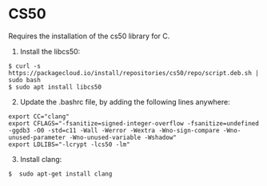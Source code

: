 # CS50

Requires the installation of the cs50 library for C.

1. Install the libcs50:
```
$ curl -s https://packagecloud.io/install/repositories/cs50/repo/script.deb.sh | sudo bash
$ sudo apt install libcs50
```

2. Update the .bashrc file, by adding the following lines anywhere:
```
export CC="clang"
export CFLAGS="-fsanitize=signed-integer-overflow -fsanitize=undefined -ggdb3 -O0 -std=c11 -Wall -Werror -Wextra -Wno-sign-compare -Wno-unused-parameter -Wno-unused-variable -Wshadow"
export LDLIBS="-lcrypt -lcs50 -lm"
```

3. Install clang:
```
$  sudo apt-get install clang 
```
